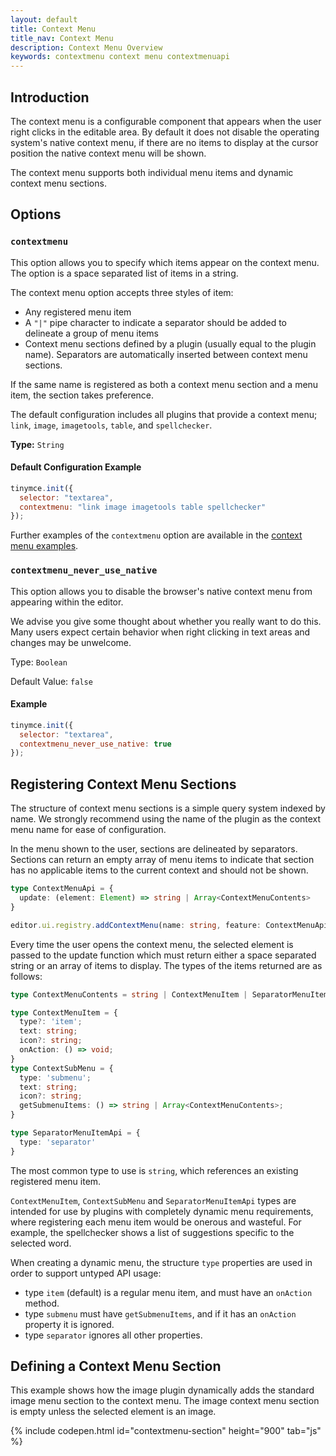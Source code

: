 ```yaml
---
layout: default
title: Context Menu
title_nav: Context Menu
description: Context Menu Overview
keywords: contextmenu context menu contextmenuapi
---
```


## Introduction

The context menu is a configurable component that appears when the user right clicks in the editable area. By default it does not disable the operating system's native context menu, if there are no items to display at the cursor position the native context menu will be shown.

The context menu supports both individual menu items and dynamic context menu sections.

## Options

### `contextmenu`

This option allows you to specify which items appear on the context menu. The option is a space separated list of items in a string.

The context menu option accepts three styles of item:
* Any registered menu item
* A `"|"` pipe character to indicate a separator should be added to delineate a group of menu items
* Context menu sections defined by a plugin (usually equal to the plugin name). Separators are automatically inserted between context menu sections.

If the same name is registered as both a context menu section and a menu item, the section takes preference.

The default configuration includes all plugins that provide a context menu; `link`, `image`, `imagetools`, `table`, and `spellchecker`.

**Type:** `String`

#### Default Configuration Example

```js
tinymce.init({
  selector: "textarea",
  contextmenu: "link image imagetools table spellchecker"
});
```

Further examples of the `contextmenu` option are available in the [context menu examples]({{site.baseurl}}/ui-elements/contextmenu/#exampleusage).

### `contextmenu_never_use_native`

This option allows you to disable the browser's native context menu from appearing within the editor.

We advise you give some thought about whether you really want to do this. Many users expect certain behavior when right clicking in text areas and changes may be unwelcome.

Type: `Boolean`

Default Value: `false`

#### Example

```js
tinymce.init({
  selector: "textarea",
  contextmenu_never_use_native: true
});
```

## Registering Context Menu Sections

The structure of context menu sections is a simple query system indexed by name. We strongly recommend using the name of the plugin as the context menu name for ease of configuration.

In the menu shown to the user, sections are delineated by separators. Sections can return an empty array of menu items to indicate that section has no applicable items to the current context and should not be shown.

```typescript
type ContextMenuApi = {
  update: (element: Element) => string | Array<ContextMenuContents>
}

editor.ui.registry.addContextMenu(name: string, feature: ContextMenuApi);
```

Every time the user opens the context menu, the selected element is passed to the update function which must return either a space separated string or an array of items to display. The types of the items returned are as follows:

```typescript
type ContextMenuContents = string | ContextMenuItem | SeparatorMenuItemApi | ContextSubMenu

type ContextMenuItem = {
  type?: 'item';
  text: string;
  icon?: string;
  onAction: () => void;
}
type ContextSubMenu = {
  type: 'submenu';
  text: string;
  icon?: string;
  getSubmenuItems: () => string | Array<ContextMenuContents>;
}

type SeparatorMenuItemApi = {
  type: 'separator'
}
```

The most common type to use is `string`, which references an existing registered menu item.

`ContextMenuItem`, `ContextSubMenu` and `SeparatorMenuItemApi` types are intended for use by plugins with completely dynamic menu requirements, where registering each menu item would be onerous and wasteful. For example, the spellchecker shows a list of suggestions specific to the selected word.

When creating a dynamic menu, the structure `type` properties are used in order to support untyped API usage:

* type `item` (default) is a regular menu item, and must have an `onAction` method.
* type `submenu` must have `getSubmenuItems`, and if it has an `onAction` property it is ignored.
* type `separator` ignores all other properties.

<!--- ## Example Usage

This example creates a menu with a mixture of dynamic and static menu items. While `link` is the name of both a context menu section and a menu item, context menu sections take preference (the link context menu is dynamic based on the cursor position).

The other item names are all menu items and will appear on the context menu regardless of cursor position. A separator is used to distinguish the table edit features from the table insert feature. As `link` is a context menu section, a separator will automatically be inserted after it so it is not necessary to specify one in the configuration.

```js
tinymce.init({
  selector: "textarea",
  contextmenu: "link bold italic inserttable | cell row column deletetable"
});
``` 
--->

## Defining a Context Menu Section

This example shows how the image plugin dynamically adds the standard image menu section to the context menu. The image context menu section is empty unless the selected element is an image.

{% include codepen.html id="contextmenu-section" height="900" tab="js" %}

